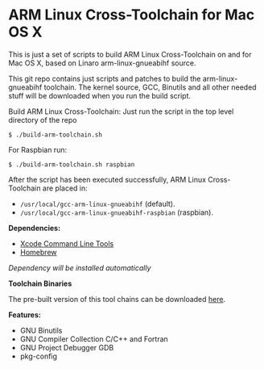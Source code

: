 ARM Linux Cross-Toolchain for Mac OS X
======================================

This is just a set of scripts to build ARM Linux Cross-Toolchain on and for Mac OS X, based on Linaro arm-linux-gnueabihf source.

This git repo contains just scripts and patches to build the arm-linux-gnueabihf toolchain. 
The kernel source, GCC, Binutils and all other needed stuff will be downloaded when you run the build script.

Build ARM Linux Cross-Toolchain:
Just run the script in the top level directory of the repo

`$ ./build-arm-toolchain.sh`

For Raspbian run:

`$ ./build-arm-toolchain.sh raspbian`


After the script has been executed successfully, ARM Linux Cross-Toolchain are placed in:

- `/usr/local/gcc-arm-linux-gnueabihf` (default).
- `/usr/local/gcc-arm-linux-gnueabihf-raspbian` (raspbian).


<b>Dependencies:</b>
- [Xcode Command Line Tools](https://developer.apple.com/xcode/)
- [Homebrew](https://github.com/Homebrew/homebrew)

*Dependency will be installed automatically*


<b>Toolchain Binaries</b>

The pre-built version of this tool chains can be downloaded [here](http://www.welzels.de/blog/downloads/?category=13).


<b>Features:</b>
- GNU Binutils
- GNU Compiler Collection C/C++ and Fortran
- GNU Project Debugger GDB
- pkg-config
